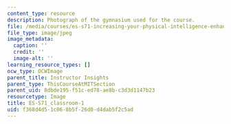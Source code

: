 ```yaml
---
content_type: resource
description: Photograph of the gymnasium used for the course.
file: /media/courses/es-s71-increasing-your-physical-intelligence-enhancing-your-social-smarts-spring-2014/f368d4d51c068b5f26d0d4dab5f2c5ad_ES-S71_classroom-1.JPG
file_type: image/jpeg
image_metadata:
  caption: ''
  credit: ''
  image-alt: ''
learning_resource_types: []
ocw_type: OCWImage
parent_title: Instructor Insights
parent_type: ThisCourseAtMITSection
parent_uid: 8dbde195-f51c-ed78-ae8b-c3d3d1147b23
resourcetype: Image
title: ES-S71_classroom-1
uid: f368d4d5-1c06-8b5f-26d0-d4dab5f2c5ad
---
```

